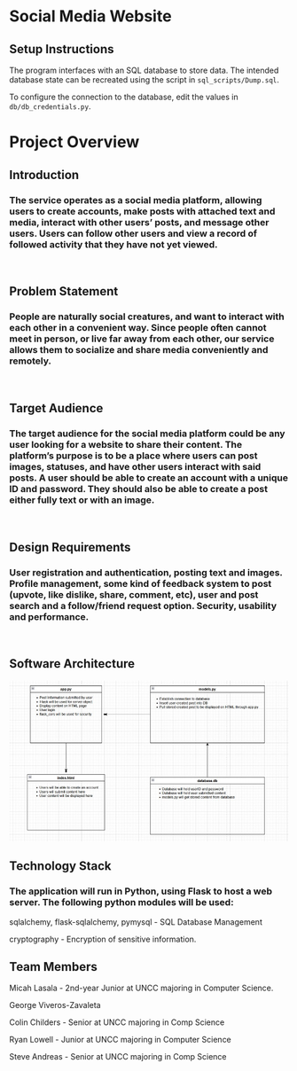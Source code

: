 
 # Social Media Website
 ##  Setup Instructions
The program interfaces with an SQL database to store data. The intended database state can be recreated using the script in `sql_scripts/Dump.sql`.

To configure the connection to the database, edit the values in `db/db_credentials.py`.
 # Project Overview


## Introduction

### The service operates as a social media platform, allowing users to create accounts, make posts with attached text and media, interact with other users’ posts, and message other users. Users can follow other users and view a record of followed activity that they have not yet viewed.
<br>


## Problem Statement

### People are naturally social creatures, and want to interact with each other in a convenient way. Since people often cannot meet in person, or live far away from each other, our service allows them to socialize and share media conveniently and remotely.
<br>


## Target Audience

### The target audience for the social media platform could be any user looking for a website to share their content. The platform’s purpose is to be a place where users can post images, statuses, and have other users interact with said posts. A user should be able to create an account with a unique ID and password. They should also be able to create a post either fully text or with an image.
<br>


## Design Requirements

### User registration and authentication, posting text and images. Profile management, some kind of feedback system to post (upvote, like dislike, share, comment, etc), user and post search and a follow/friend request option. Security, usability and performance.
<br>


## Software Architecture

![Alt text](box-diagram.jpg "Our box diagram")
<br>


## Technology Stack

### The application will run in Python, using Flask to host a web server. The following python modules will be used:

sqlalchemy, flask-sqlalchemy, pymysql - SQL Database Management

cryptography - Encryption of sensitive information.
<br>


## Team Members

Micah Lasala - 2nd-year Junior at UNCC majoring in Computer Science.

George Viveros-Zavaleta

Colin Childers - Senior at UNCC majoring in  Comp Science

Ryan Lowell - Junior at UNCC majoring in Computer Science

 Steve Andreas - Senior at UNCC majoring in Comp Science
